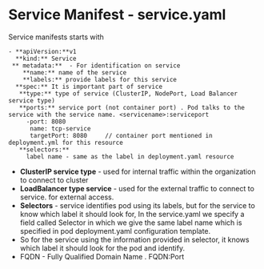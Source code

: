 # Service Manifest - service.yaml

Service manifests starts with 

```
- **apiVersion:**v1
  **kind:** Service
 ** metadata:**  - For identification on service
    **name:** name of the service 
    **labels:** provide labels for this service
  **spec:** It is important part of service
   **type:** type of service (ClusterIP, NodePort, Load Balancer service type) 
   **ports:** service port (not container port) . Pod talks to the service with the service name. <servicename>:serviceport
     -port: 8080
      name: tcp-service
      targetPort: 8080     // container port mentioned in deployment.yml for this resource
   **selectors:** 
     label name - same as the label in deployment.yaml resource
```

- **ClusterIP service type** - used for internal traffic within the organization to connect to cluster
- **LoadBalancer type service** - used for the external traffic to connect to service. for external access.
- **Selectors** - service identifies pod using its labels, but for the service to know which label it should look for, In the service.yaml we specify a field called Selector in which we give the same label name which is specified in pod deployment.yaml configuration template.
- So for the service using the information provided in selector, it knows which label it should look for the pod and identify. 
- FQDN - Fully Qualified Domain Name  . FQDN:Port








